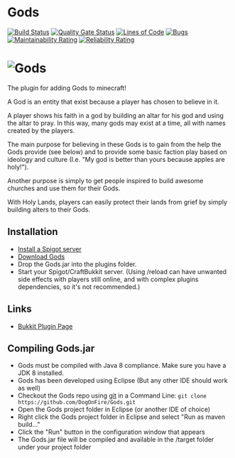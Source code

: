 Gods
======

[![Build Status](https://travis-ci.com/DogOnFire/Gods.svg?branch=master)](https://travis-ci.com/DogOnFire/Gods)
[![Quality Gate Status](https://sonarcloud.io/api/project_badges/measure?project=DogOnFire_Gods&metric=alert_status)](https://sonarcloud.io/dashboard?id=DogOnFire_Gods)
[![Lines of Code](https://sonarcloud.io/api/project_badges/measure?project=DogOnFire_Gods&metric=ncloc)](https://sonarcloud.io/dashboard?id=DogOnFire_Gods)
[![Bugs](https://sonarcloud.io/api/project_badges/measure?project=DogOnFire_Gods&metric=bugs)](https://sonarcloud.io/dashboard?id=DogOnFire_Gods)
[![Maintainability Rating](https://sonarcloud.io/api/project_badges/measure?project=DogOnFire_Gods&metric=sqale_rating)](https://sonarcloud.io/dashboard?id=DogOnFire_Gods)
[![Reliability Rating](https://sonarcloud.io/api/project_badges/measure?project=DogOnFire_Gods&metric=reliability_rating)](https://sonarcloud.io/dashboard?id=DogOnFire_Gods)

# ![Gods](https://raw.githubusercontent.com/DogOnFire/Gods/master/img/Gods.jpg)

The plugin for adding Gods to minecraft!

A God is an entity that exist because a player has chosen to believe in it.

A player shows his faith in a god by building an altar for his god and using the altar to pray. 
In this way, many gods may exist at a time, all with names created by the players.

The main purpose for believing in these Gods is to gain from the help the Gods provide (see below) and to provide some basic faction play based on ideology and culture (I.e. "My god is better than yours because apples are holy!").

Another purpose is simply to get people inspired to build awesome churches and use them for their Gods.

With Holy Lands, players can easily protect their lands from grief by simply building alters to their Gods.


Installation
---------
*	[Install a Spigot server](https://github.com/DogOnFire/Gods/#obtain-a-build-of-spigot)
*	[Download Gods](https://github.com/DogOnFire/Gods/#download)
*	Drop the Gods.jar into the plugins folder.
*	Start your Spigot/CraftBukkit server. (Using /reload can have unwanted side effects with players still online, and with complex plugins dependencies, so it's not recommended.)

Links
---------

* [Bukkit Plugin Page](https://dev.bukkit.org/bukkit-plugins/gods/)

Compiling Gods.jar
---------
*	Gods must be compiled with Java 8 compliance. Make sure you have a JDK 8 installed.
*	Gods has been developed using Eclipse (But any other IDE should work as well)
*	Checkout the Gods repo using [git](https://git-scm.com/downloads) in a Command Line: `git clone https://github.com/DogOnFire/Gods.git`
*	Open the Gods project folder in Eclipse (or another IDE of choice)
*	Right click the Gods project folder in Eclipse and select "Run as maven build..."
*	Click the "Run" button in the configuration window that appears
*	The Gods.jar file will be compiled and available in the /target folder under your project folder



